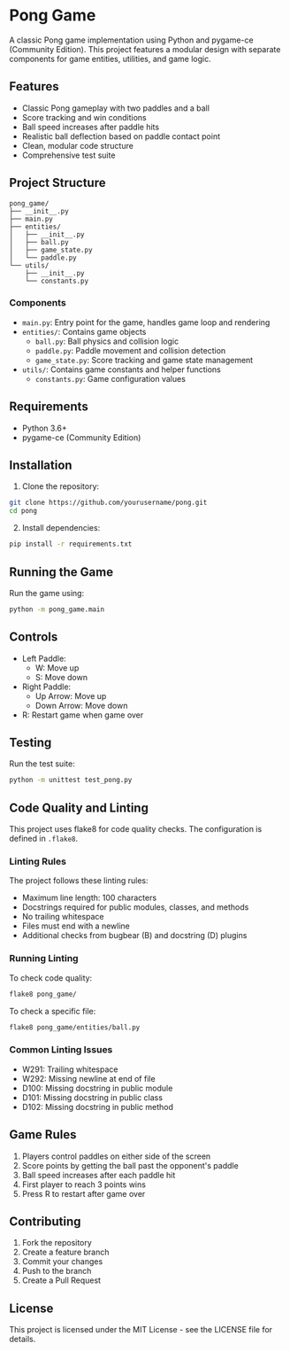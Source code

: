 # Pong Game

A classic Pong game implementation using Python and pygame-ce (Community Edition). This project features a modular design with separate components for game entities, utilities, and game logic.

## Features

- Classic Pong gameplay with two paddles and a ball
- Score tracking and win conditions
- Ball speed increases after paddle hits
- Realistic ball deflection based on paddle contact point
- Clean, modular code structure
- Comprehensive test suite

## Project Structure

```
pong_game/
├── __init__.py
├── main.py
├── entities/
│   ├── __init__.py
│   ├── ball.py
│   ├── game_state.py
│   └── paddle.py
└── utils/
    ├── __init__.py
    └── constants.py
```

### Components

- `main.py`: Entry point for the game, handles game loop and rendering
- `entities/`: Contains game objects
  - `ball.py`: Ball physics and collision logic
  - `paddle.py`: Paddle movement and collision detection
  - `game_state.py`: Score tracking and game state management
- `utils/`: Contains game constants and helper functions
  - `constants.py`: Game configuration values

## Requirements

- Python 3.6+
- pygame-ce (Community Edition)

## Installation

1. Clone the repository:
```bash
git clone https://github.com/yourusername/pong.git
cd pong
```

2. Install dependencies:
```bash
pip install -r requirements.txt
```

## Running the Game

Run the game using:
```bash
python -m pong_game.main
```

## Controls

- Left Paddle:
  - W: Move up
  - S: Move down
- Right Paddle:
  - Up Arrow: Move up
  - Down Arrow: Move down
- R: Restart game when game over

## Testing

Run the test suite:
```bash
python -m unittest test_pong.py
```

## Code Quality and Linting

This project uses flake8 for code quality checks. The configuration is defined in `.flake8`.

### Linting Rules

The project follows these linting rules:
- Maximum line length: 100 characters
- Docstrings required for public modules, classes, and methods
- No trailing whitespace
- Files must end with a newline
- Additional checks from bugbear (B) and docstring (D) plugins

### Running Linting

To check code quality:
```bash
flake8 pong_game/
```

To check a specific file:
```bash
flake8 pong_game/entities/ball.py
```

### Common Linting Issues

- W291: Trailing whitespace
- W292: Missing newline at end of file
- D100: Missing docstring in public module
- D101: Missing docstring in public class
- D102: Missing docstring in public method

## Game Rules

1. Players control paddles on either side of the screen
2. Score points by getting the ball past the opponent's paddle
3. Ball speed increases after each paddle hit
4. First player to reach 3 points wins
5. Press R to restart after game over

## Contributing

1. Fork the repository
2. Create a feature branch
3. Commit your changes
4. Push to the branch
5. Create a Pull Request

## License

This project is licensed under the MIT License - see the LICENSE file for details. 